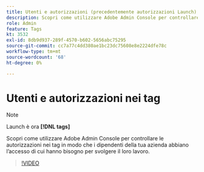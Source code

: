 ```yaml
---
title: Utenti e autorizzazioni (precedentemente autorizzazioni Launch)
description: Scopri come utilizzare Adobe Admin Console per controllare le autorizzazioni nei tag in modo che i dipendenti della tua azienda abbiano l’accesso di cui hanno bisogno per svolgere il loro lavoro.
role: Admin
feature: Tags
kt: 3532
exl-id: 8db9d937-289f-4570-b602-5656abc75295
source-git-commit: cc7a77c4dd380ae1bc23dc75608e8e2224dfe78c
workflow-type: tm+mt
source-wordcount: '68'
ht-degree: 0%

---
```


# Utenti e autorizzazioni nei tag

>[!NOTE]
>
> Launch è ora **[!DNL tags]**

Scopri come utilizzare Adobe Admin Console per controllare le autorizzazioni nei tag in modo che i dipendenti della tua azienda abbiano l’accesso di cui hanno bisogno per svolgere il loro lavoro.

>[!VIDEO](https://video.tv.adobe.com/v/28734/?quality=12&learn=on)
